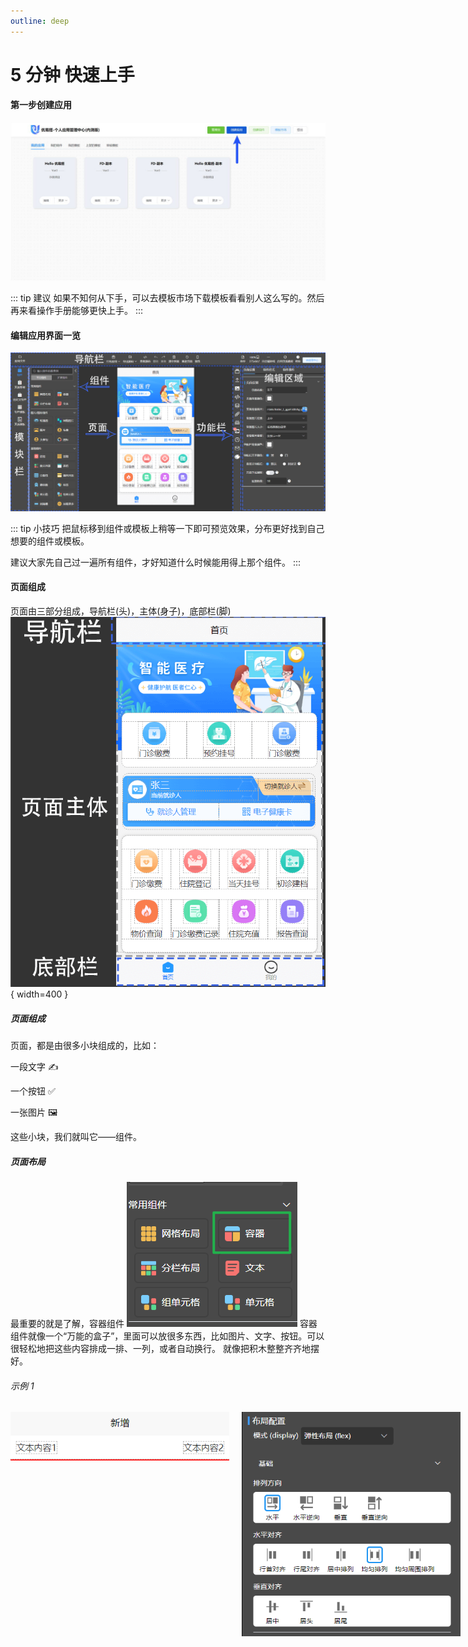 ```yaml
---
outline: deep
---
```


# 5 分钟 快速上手

#### 第一步创建应用

![](/public/platform/1.jpg "应用中心")

::: tip 建议
如果不知何从下手，可以去模板市场下载模板看看别人这么写的。然后再来看操作手册能够更快上手。
:::

#### 编辑应用界面一览

![](/public/platform/overview.png "编辑应用界面一览")

::: tip 小技巧
把鼠标移到组件或模板上稍等一下即可预览效果，分布更好找到自己想要的组件或模板。

建议大家先自己过一遍所有组件，才好知道什么时候能用得上那个组件。
:::

#### 页面组成

页面由三部分组成，导航栏(头)，主体(身子)，底部栏(脚)
![](/public/platform/phone.png "页面组成"){ width=400 }

##### 页面组成

页面，都是由很多小块组成的，比如：

一段文字 ✍️

一个按钮 ✅

一张图片 🖼️

这些小块，我们就叫它——组件。

##### 页面布局

最重要的就是了解，容器组件
![](/public/compoents/flex-menus.png "容器组件")
容器组件就像一个“万能的盒子”，里面可以放很多东西，比如图片、文字、按钮。可以很轻松地把这些内容排成一排、一列，或者自动换行。
就像把积木整整齐齐地摆好。

###### 示例 1

<div style="display: flex; gap: 20px;">
  <img src="/public/compoents/flex1.png" alt="图片" style="width: 350px;height: 80px;" loading="lazy" />
  <img src="/public/compoents/flex1-1.png" alt="图片" style="width: 350px; height: auto;" loading="lazy" />
</div>

